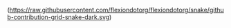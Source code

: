 
(https://raw.githubusercontent.com/flexiondotorg/flexiondotorg/snake/github-contribution-grid-snake-dark.svg)
